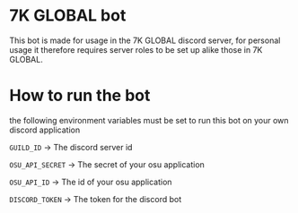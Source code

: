 # 7K GLOBAL bot
This bot is made for usage in the 7K GLOBAL discord server, for personal usage it therefore requires server roles to be set up alike those in 7K GLOBAL.

# How to run the bot
the following environment variables must be set to run this bot on your own discord application

`GUILD_ID` -> The discord server id

`OSU_API_SECRET` -> The secret of your osu application

`OSU_API_ID` -> The id of your osu application

`DISCORD_TOKEN` -> The token for the discord bot
